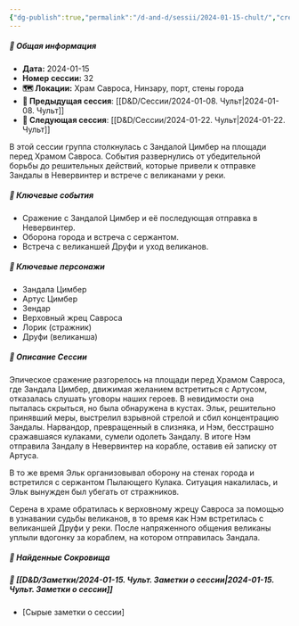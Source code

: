 ```yaml
---
{"dg-publish":true,"permalink":"/d-and-d/sessii/2024-01-15-chult/","created":"2024-01-15T21:00:23.132+04:00","updated":"2024-01-22T23:09:25.317+04:00"}
---
```


##### 📅 Общая информация

- **Дата:** 2024-01-15
- **Номер cессии:** 32
- **🗺️ Локации:** Храм Савроса, Нинзару, порт, стены города
- **🔗 Предыдущая сессия**: [[D&D/Сессии/2024-01-08. Чульт\|2024-01-08. Чульт]]
- **🔗 Следующая сессия**: [[D&D/Сессии/2024-01-22. Чульт\|2024-01-22. Чульт]]

В этой сессии группа столкнулась с Зандалой Цимбер на площади перед Храмом Савроса. События развернулись от убедительной борьбы до решительных действий, которые привели к отправке Зандалы в Невервинтер и встрече с великанами у реки.

##### 🔑 **Ключевые события**

- Сражение с Зандалой Цимбер и её последующая отправка в Невервинтер.
- Оборона города и встреча с сержантом.
- Встреча с великаншей Друфи и уход великанов.

##### 🧍 **Ключевые персонажи**

- Зандала Цимбер
- Артус Цимбер
- Зендар
- Верховный жрец Савроса
- Лорик (стражник)
- Друфи (великанша)

##### 📖 **Описание Сессии**

Эпическое сражение разгорелось на площади перед Храмом Савроса, где Зандала Цимбер, движимая желанием встретиться с Артусом, отказалась слушать уговоры наших героев. В невидимости она пыталась скрыться, но была обнаружена в кустах. Эльк, решительно принявший меры, выстрелил взрывной стрелой и сбил концентрацию Зандалы. Нарвандор, превращенный в слизняка, и Нэм, бесстрашно сражавшаяся кулаками, сумели одолеть Зандалу. В итоге Нэм отправила Зандалу в Невервинтер на корабле, оставив ей записку от Артуса.

В то же время Эльк организовывал оборону на стенах города и встретился с сержантом Пылающего Кулака. Ситуация накалилась, и Эльк вынужден был убегать от стражников.

Серена в храме обратилась к верховному жрецу Савроса за помощью в узнавании судьбы великанов, в то время как Нэм встретилась с великаншей Друфи у реки. После напряженного общения великаны уплыли вдогонку за кораблем, на котором отправилась Зандала.

##### 💎 **Найденные Сокровища**
##### 📝 **[[D&D/Заметки/2024-01-15. Чульт. Заметки о сессии\|2024-01-15. Чульт. Заметки о сессии]]**
- [Сырые заметки о сессии]

